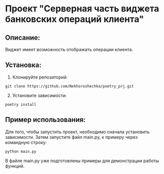 # Проект "Серверная часть виджета банковских операций клиента"

## Описание:

Виджет имеет возможность отображать операции клиента.

## Установка:

1. Клонируйте репозиторий:
```commandline
git clone https://github.com/Nekhoroshechka/poetry_prj.git
```
2. Установите зависимости:
```commandline
poetry install
```

## Пример использования:
Для того, чтобы запустить проект, необходимо сначала установить зависимости.
Затем запустите файл main.py, к примеру через командную строку:
```commandline
python main.py
```
В файле main.py уже подготовлены примеры для демонстрации работы функций.